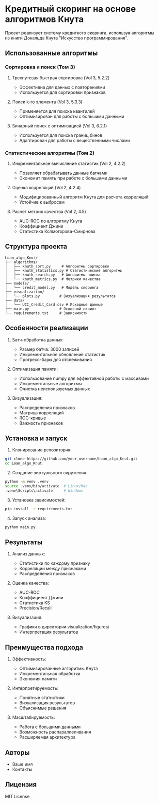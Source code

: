 # Кредитный скоринг на основе алгоритмов Кнута

Проект реализует систему кредитного скоринга, используя алгоритмы из книги Дональда Кнута "Искусство программирования".

## Использованные алгоритмы

### Сортировка и поиск (Том 3)
1. Трехпутевая быстрая сортировка (Vol 3, 5.2.2)
   - Эффективна для данных с повторениями
   - Используется для сортировки признаков

2. Поиск k-го элемента (Vol 3, 5.3.3)
   - Применяется для поиска квантилей
   - Оптимизирован для работы с большими данными

3. Бинарный поиск с оптимизацией (Vol 3, 6.2.1)
   - Используется для поиска границ бинов
   - Адаптирован для работы с вещественными числами

### Статистические алгоритмы (Том 2)
1. Инкрементальное вычисление статистик (Vol 2, 4.2.2)
   - Позволяет обрабатывать данные батчами
   - Экономит память при работе с большими данными

2. Оценка корреляций (Vol 2, 4.2.4)
   - Модифицированный алгоритм Кнута для расчета корреляций
   - Устойчив к выбросам

3. Расчет метрик качества (Vol 2, 4.5)
   - AUC-ROC по алгоритму Кнута
   - Коэффициент Джини
   - Статистика Колмогорова-Смирнова

## Структура проекта

```
Loan_algo_Knut/
├── algorithms/
│   ├── knuth_sort.py     # Алгоритмы сортировки
│   ├── knuth_statistics.py # Статистические алгоритмы
│   ├── knuth_search.py   # Алгоритмы поиска
│   └── knuth_metrics.py  # Метрики качества
├── models/
│   └── credit_model.py   # Модель скоринга
├── visualization/
│   └── plots.py         # Визуализация результатов
├── data/
│   └── UCI_Credit_Card.csv # Исходные данные
├── main.py              # Основной скрипт
└── requirements.txt     # Зависимости
```

## Особенности реализации

1. Батч-обработка данных:
   - Размер батча: 3000 записей
   - Инкрементальное обновление статистик
   - Прогресс-бары для отслеживания

2. Оптимизация памяти:
   - Использование numpy для эффективной работы с массивами
   - Инкрементальные алгоритмы
   - Очистка неиспользуемых данных

3. Визуализация:
   - Распределения признаков
   - Матрица корреляций
   - ROC-кривые
   - Важность признаков

## Установка и запуск

1. Клонирование репозитория:
```bash
git clone https://github.com/your_username/Loan_algo_Knut.git
cd Loan_algo_Knut
```

2. Создание виртуального окружения:
```bash
python -m venv .venv
source .venv/bin/activate  # Linux/Mac
.venv\Scripts\activate     # Windows
```

3. Установка зависимостей:
```bash
pip install -r requirements.txt
```

4. Запуск анализа:
```bash
python main.py
```

## Результаты

1. Анализ данных:
   - Статистики по каждому признаку
   - Корреляции между признаками
   - Распределения признаков

2. Оценка качества:
   - AUC-ROC
   - Коэффициент Джини
   - Статистика KS
   - Precision/Recall

3. Визуализация:
   - Графики в директории visualization/figures/
   - Интерпретация результатов

## Преимущества подхода

1. Эффективность:
   - Оптимизированные алгоритмы Кнута
   - Инкрементальная обработка
   - Экономия памяти

2. Интерпретируемость:
   - Понятные статистики
   - Визуализация результатов
   - Объяснимые решения

3. Масштабируемость:
   - Работа с большими данными
   - Возможность распараллеливания
   - Расширяемая архитектура

## Авторы

- Ваше имя
- Контакты

## Лицензия

MIT License 